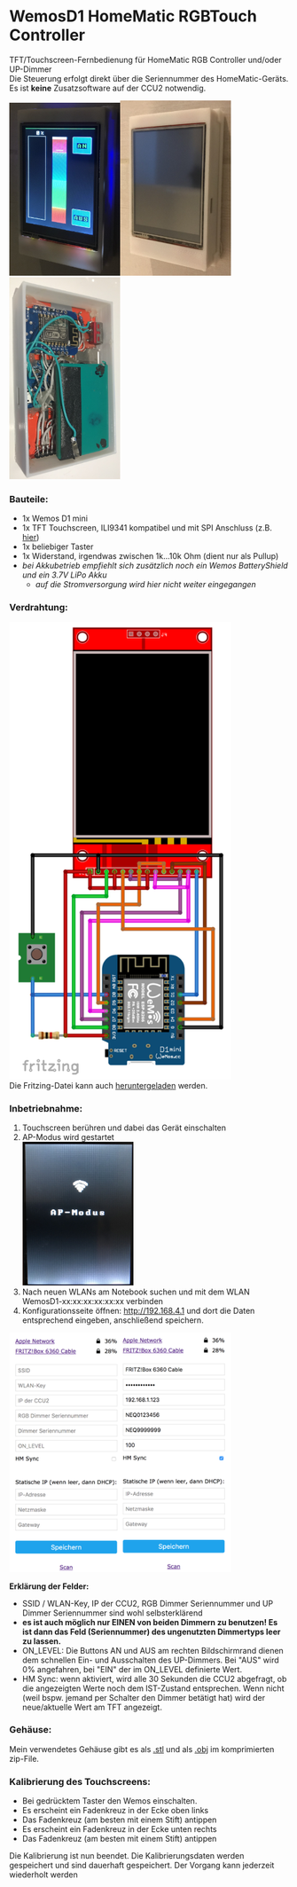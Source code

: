 # WemosD1 HomeMatic RGBTouch Controller
TFT/Touchscreen-Fernbedienung für HomeMatic RGB Controller und/oder UP-Dimmer<br>
Die Steuerung erfolgt direkt über die Seriennummer des HomeMatic-Geräts.<br>
Es ist **keine** Zusatzsoftware auf der CCU2 notwendig.

<img src="https://github.com/jp112sdl/WemosD1_HomeMatic_RGBTouch/blob/master/Images/sample2.jpg" width=200><img src="https://github.com/jp112sdl/WemosD1_HomeMatic_RGBTouch/blob/master/Images/sample1.jpg" width=200><img src="https://github.com/jp112sdl/WemosD1_HomeMatic_RGBTouch/blob/master/Images/sample3.jpg" width=200>

### Bauteile:
- 1x Wemos D1 mini
- 1x TFT Touchscreen, ILI9341 kompatibel und mit SPI Anschluss (z.B. [hier](https://www.ebay.de/itm/172726994916))
- 1x beliebiger Taster
- 1x Widerstand, irgendwas zwischen 1k...10k Ohm (dient nur als Pullup)
- _bei Akkubetrieb empfiehlt sich zusätzlich noch ein Wemos BatteryShield und ein 3.7V LiPo Akku_
  - _auf die Stromversorgung wird hier nicht weiter eingegangen_
  
### Verdrahtung:
<img src="https://github.com/jp112sdl/WemosD1_HomeMatic_RGBTouch/blob/master/Images/wiring.png" width=400><br>
Die Fritzing-Datei kann auch [heruntergeladen](https://github.com/jp112sdl/WemosD1_HomeMatic_RGBTouch/blob/master/Images/Schaltplan.fzz) werden.

### Inbetriebnahme:
1. Touchscreen berühren und dabei das Gerät einschalten
2. AP-Modus wird gestartet<br>
<img src="https://github.com/jp112sdl/WemosD1_HomeMatic_RGBTouch/blob/master/Images/ap_modus.jpg" width=200><br>
3. Nach neuen WLANs am Notebook suchen und mit dem WLAN WemosD1-xx:xx:xx:xx:xx:xx verbinden
4. Konfigurationsseite öffnen: http://192.168.4.1 und dort die Daten entsprechend eingeben, anschließend speichern.

<img src="https://github.com/jp112sdl/WemosD1_HomeMatic_RGBTouch/blob/master/Images/wifi_config.png" width=400><br>

**Erklärung der Felder:**
- SSID / WLAN-Key, IP der CCU2, RGB Dimmer Seriennummer und UP Dimmer Seriennummer sind wohl selbsterklärend
- **es ist auch möglich nur EINEN von beiden Dimmern zu benutzen! Es ist dann das Feld (Seriennummer) des ungenutzten Dimmertyps leer zu lassen.**
- ON_LEVEL: Die Buttons AN und AUS am rechten Bildschirmrand dienen dem schnellen Ein- und Ausschalten des UP-Dimmers. Bei "AUS" wird 0% angefahren, bei "EIN" der im ON_LEVEL definierte Wert.
- HM Sync: wenn aktiviert, wird alle 30 Sekunden die CCU2 abgefragt, ob die angezeigten Werte noch dem IST-Zustand entsprechen. Wenn nicht (weil bspw. jemand per Schalter den Dimmer betätigt hat) wird der neue/aktuelle Wert am TFT angezeigt.



### Gehäuse:
Mein verwendetes Gehäuse gibt es als [.stl](https://github.com/jp112sdl/WemosD1_HomeMatic_RGBTouch/blob/master/Images/HomeMatic%20RGB%20Dimmer.stl) und als [.obj](https://github.com/jp112sdl/WemosD1_HomeMatic_RGBTouch/blob/master/Images/HomeMaticRGBDimmerOBJ.zip) im komprimierten zip-File.

### Kalibrierung des Touchscreens:
- Bei gedrücktem Taster den Wemos einschalten.<br>
- Es erscheint ein Fadenkreuz in der Ecke oben links
- Das Fadenkreuz (am besten mit einem Stift) antippen
- Es erscheint ein Fadenkreuz in der Ecke unten rechts
- Das Fadenkreuz (am besten mit einem Stift) antippen

Die Kalibrierung ist nun beendet. Die Kalibrierungsdaten werden gespeichert und sind dauerhaft gespeichert.
Der Vorgang kann jederzeit wiederholt werden
